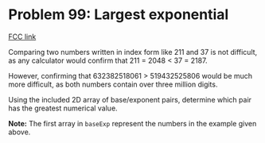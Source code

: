 # Problem 99: Largest exponential

[FCC link](https://www.freecodecamp.org/learn/coding-interview-prep/project-euler/problem-99-largest-exponential)

Comparing two numbers written in index form like 211 and 37 is not difficult, as
any calculator would confirm that 211 = 2048 < 37 = 2187.

However, confirming that 632382518061 > 519432525806 would be much more
difficult, as both numbers contain over three million digits.

Using the included 2D array of base/exponent pairs, determine which pair has the
greatest numerical value.

**Note:** The first array in `baseExp` represent the numbers in the example
given above.
